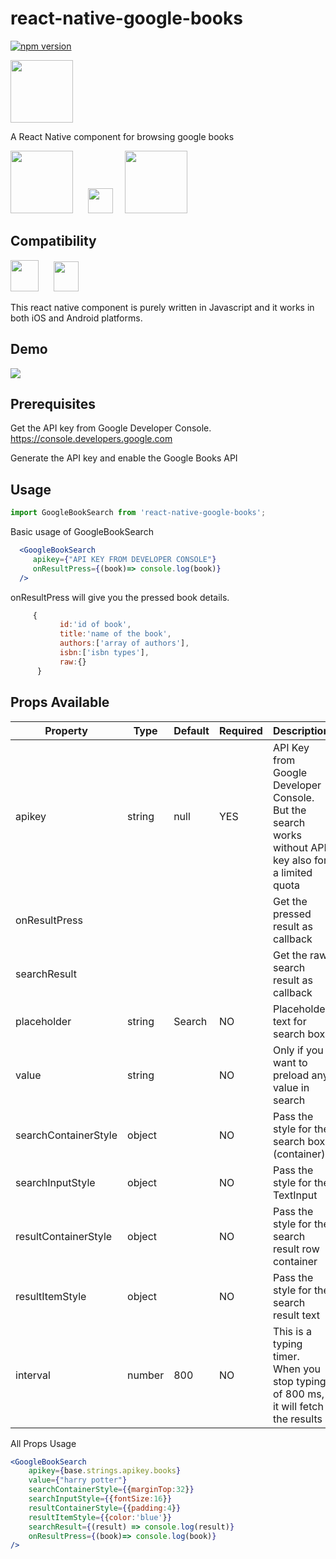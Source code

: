 # react-native-google-books 
[![npm version](https://badge.fury.io/js/react-native-google-books.svg)](https://badge.fury.io/js/react-native-google-books)



<img src="https://raw.githubusercontent.com/anooj1483/react-native-google-books/master/screenshots/rngb.png" data-canonical-src="https://raw.githubusercontent.com/anooj1483/react-native-google-books/master/screenshots/rngb.png" width="100" height="100" />

A React Native component for browsing google books

<img src="https://cdn.worldvectorlogo.com/logos/google-play-books.svg" data-canonical-src="https://cdn.worldvectorlogo.com/logos/google-play-books.svg" width="100" height="100" />    &nbsp;&nbsp;&nbsp;&nbsp;     <img src="http://pngimg.com/uploads/plus/plus_PNG110.png" data-canonical-src="http://pngimg.com/uploads/plus/plus_PNG110.png" width="40" height="40" />&nbsp;&nbsp;&nbsp;&nbsp; <img src="https://cdn.worldvectorlogo.com/logos/react.svg" data-canonical-src="https://cdn.worldvectorlogo.com/logos/react.svg" width="100" height="100" />


## Compatibility

<img src="http://pngimg.com/uploads/android_logo/android_logo_PNG9.png" data-canonical-src="http://pngimg.com/uploads/android_logo/android_logo_PNG9.png" width="45" height="50" />    &nbsp;&nbsp;&nbsp;&nbsp;     <img src="http://pngimg.com/uploads/apple_logo/apple_logo_PNG19682.png" data-canonical-src="http://pngimg.com/uploads/apple_logo/apple_logo_PNG19682.png" width="40" height="48" />

This react native component is purely written in Javascript and it works in both iOS and Android platforms.


## Demo

![](https://raw.githubusercontent.com/anooj1483/react-native-google-books/master/screenshots/demo.gif)


## Prerequisites

Get the API key from Google Developer Console.
https://console.developers.google.com

Generate the API key and enable the Google Books API



## Usage

```js
import GoogleBookSearch from 'react-native-google-books';
```

Basic usage of GoogleBookSearch

```jsx
  <GoogleBookSearch
     apikey={"API KEY FROM DEVELOPER CONSOLE"}
     onResultPress={(book)=> console.log(book)}
  />
```
onResultPress will give you the pressed book details.

```js
     {
           id:'id of book',
           title:'name of the book',
           authors:['array of authors'],
           isbn:['isbn types'],
           raw:{}
      }
```



## Props Available


| Property      | Type           |   Default  | Required | Description  |
|---------------|----------------|------------|----------|---------------|
| apikey       |   string      |  null     |    YES      | API Key from Google Developer Console. But the search works without API key also for a limited quota|
| onResultPress       |         |       |          | Get the pressed result as callback|
| searchResult       |         |       |          | Get the raw search result as callback|
| placeholder         |   string         |  Search   |NO| Placeholder text for search box|
| value      |   string       |     | NO |Only if you want to preload any value in search |
| searchContainerStyle     |   object       |  | NO| Pass the style for the search box (container)|
| searchInputStyle     |   object       |  | NO| Pass the style for the TextInput |
| resultContainerStyle     |   object       |  | NO| Pass the style for the search result row container |
| resultItemStyle     |   object       |  | NO| Pass the style for the search result text |
| interval     |   number       | 800 | NO| This is a typing timer. When you stop typing of 800 ms, it will fetch the results |


All Props Usage

```jsx
<GoogleBookSearch                    
    apikey={base.strings.apikey.books}
    value={"harry potter"}
    searchContainerStyle={{marginTop:32}}
    searchInputStyle={{fontSize:16}}
    resultContainerStyle={{padding:4}}
    resultItemStyle={{color:'blue'}}
    searchResult={(result) => console.log(result)}                    
    onResultPress={(book)=> console.log(book)} 
/>
```
